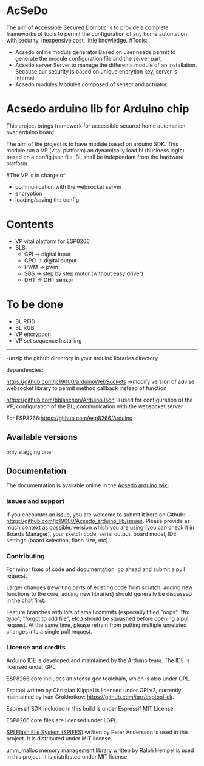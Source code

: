 AcSeDo
======
The aim of Accessible Secured Domotic is to provide a complete frameworks of tools to permit the configuration of any home automation with security, inexpensive cost, little knowledge.
#Tools:
  - Acsedo online module generator
Based on user needs permit to generate the module configuration file and the server part.
  - Acsedo server
Server to manage the differents module of an installation. 
Because our security is based on unique encrytion key, server is internal.
  - Acsedo modules
Modules composed of sensor and actuator.

Acsedo arduino lib for Arduino chip
===================================

This project brings framework for accessible secured home automation over arduino board.

The aim of the project is to have module based on arduino SDK.
This module run a VP (vital platform) an dynamically load bl (business logic) based on a config.json file. 
BL shall be independant from the hardware platform.

#The VP is in charge of: 
  - communication with the websocket server
  - encryption
  - loading/saving the config

# Contents
- VP vital platform for ESP8266
- BLS:
  - GPI -> digital input
  - GPO -> digital output
  - PWM -> pwm
  - SBS -> step by step motor (without easy driver)
  - DHT -> DHT sensor 
# To be done
 - BL RFID
 - BL RGB
 - VP encryption
 - VP set sequence
Installing
----------
-unzip the github directory in your arduino libraries directory

depandencies:

https://github.com/jc19000/arduinoWebSockets
->modify version of advise websocket library to permit method callback instead of function

https://github.com/bblanchon/ArduinoJson
->used for configuration of the VP, configuration of the BL, communication with the websocket server

For ESP8266:https://github.com/esp8266/Arduino

Available versions
------------------
only stagging one

Documentation
-------------
The documentation is available online in the [Acsedo arduino wiki](https://github.com/jc19000/Acsedo_arduino_lib/wiki)

### Issues and support ###

If you encounter an issue, you are welcome to submit it here on Github: https://github.com/jc19000/Acsedo_arduino_lib/issues.
Please provide as much context as possible: version which you are using (you can check it in Boards Manager), your sketch code, serial output, board model, IDE settings (board selection, flash size, etc).

### Contributing

For minor fixes of code and documentation, go ahead and submit a pull request.

Larger changes (rewriting parts of existing code from scratch, adding new functions to the core, adding new libraries) should generally be discussed [in the chat](https://gitter.im/esp8266/Arduino) first.

Feature branches with lots of small commits (especially titled "oops", "fix typo", "forgot to add file", etc.) should be squashed before opening a pull request. At the same time, please refrain from putting multiple unrelated changes into a single pull request.

### License and credits ###

Arduino IDE is developed and maintained by the Arduino team. The IDE is licensed under GPL.

ESP8266 core includes an xtensa gcc toolchain, which is also under GPL.

Esptool written by Christian Klippel is licensed under GPLv2, currently maintained by Ivan Grokhotkov: https://github.com/igrr/esptool-ck.

Espressif SDK included in this build is under Espressif MIT License.

ESP8266 core files are licensed under LGPL.

[SPI Flash File System (SPIFFS)](https://github.com/pellepl/spiffs) written by Peter Andersson is used in this project. It is distributed under MIT license.

[umm_malloc](https://github.com/rhempel/umm_malloc) memory management library written by Ralph Hempel is used in this project. It is distributed under MIT license.
